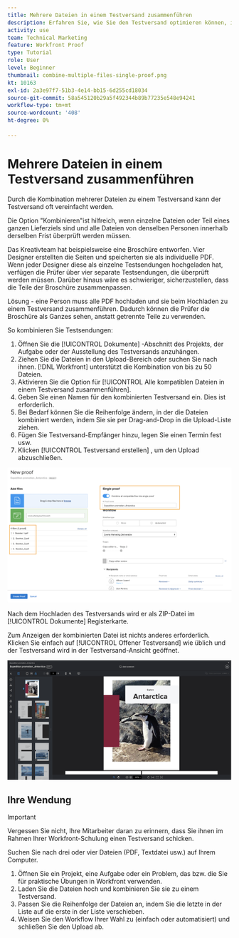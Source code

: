 ```yaml
---
title: Mehrere Dateien in einem Testversand zusammenführen
description: Erfahren Sie, wie Sie den Testversand optimieren können, indem Sie mehrere Dateien in einem Testversand kombinieren. [!DNL  Workfront].
activity: use
team: Technical Marketing
feature: Workfront Proof
type: Tutorial
role: User
level: Beginner
thumbnail: combine-multiple-files-single-proof.png
kt: 10163
exl-id: 2a3e97f7-51b3-4e14-bb15-6d255cd18034
source-git-commit: 58a545120b29a5f492344b89b77235e548e94241
workflow-type: tm+mt
source-wordcount: '408'
ht-degree: 0%

---
```


# Mehrere Dateien in einem Testversand zusammenführen

Durch die Kombination mehrerer Dateien zu einem Testversand kann der Testversand oft vereinfacht werden.

Die Option &quot;Kombinieren&quot;ist hilfreich, wenn einzelne Dateien oder Teil eines ganzen Lieferziels sind und alle Dateien von denselben Personen innerhalb derselben Frist überprüft werden müssen.

Das Kreativteam hat beispielsweise eine Broschüre entworfen. Vier Designer erstellten die Seiten und speicherten sie als individuelle PDF. Wenn jeder Designer diese als einzelne Testsendungen hochgeladen hat, verfügen die Prüfer über vier separate Testsendungen, die überprüft werden müssen. Darüber hinaus wäre es schwieriger, sicherzustellen, dass die Teile der Broschüre zusammenpassen.

Lösung - eine Person muss alle PDF hochladen und sie beim Hochladen zu einem Testversand zusammenführen. Dadurch können die Prüfer die Broschüre als Ganzes sehen, anstatt getrennte Teile zu verwenden.

So kombinieren Sie Testsendungen:

1. Öffnen Sie die [!UICONTROL Dokumente] -Abschnitt des Projekts, der Aufgabe oder der Ausstellung des Testversands anzuhängen.
2. Ziehen Sie die Dateien in den Upload-Bereich oder suchen Sie nach ihnen. [!DNL Workfront] unterstützt die Kombination von bis zu 50 Dateien.
3. Aktivieren Sie die Option für [!UICONTROL Alle kompatiblen Dateien in einem Testversand zusammenführen].
4. Geben Sie einen Namen für den kombinierten Testversand ein. Dies ist erforderlich.
5. Bei Bedarf können Sie die Reihenfolge ändern, in der die Dateien kombiniert werden, indem Sie sie per Drag-and-Drop in die Upload-Liste ziehen.
6. Fügen Sie Testversand-Empfänger hinzu, legen Sie einen Termin fest usw.
7. Klicken [!UICONTROL Testversand erstellen] , um den Upload abzuschließen.

![Ein Bild der [!UICONTROL Neuer Testversand] Fenster mit der Liste der hochgeladenen Dateien und [!UICONTROL Einzelversand] hervorgehobene Abschnitte.](assets/combine-proofs.png)

Nach dem Hochladen des Testversands wird er als ZIP-Datei im [!UICONTROL Dokumente] Registerkarte.

Zum Anzeigen der kombinierten Datei ist nichts anderes erforderlich. Klicken Sie einfach auf [!UICONTROL Offener Testversand] wie üblich und der Testversand wird in der Testversand-Ansicht geöffnet.

![Ein Bild des Testversand-Viewers mit einem mehrseitigen Testversand.](assets/combine-proofs-2.png)

## Ihre Wendung

>[!IMPORTANT]
>
>Vergessen Sie nicht, Ihre Mitarbeiter daran zu erinnern, dass Sie ihnen im Rahmen Ihrer Workfront-Schulung einen Testversand schicken.


Suchen Sie nach drei oder vier Dateien (PDF, Textdatei usw.) auf Ihrem Computer.

1. Öffnen Sie ein Projekt, eine Aufgabe oder ein Problem, das bzw. die Sie für praktische Übungen in Workfront verwenden.
1. Laden Sie die Dateien hoch und kombinieren Sie sie zu einem Testversand.
1. Passen Sie die Reihenfolge der Dateien an, indem Sie die letzte in der Liste auf die erste in der Liste verschieben.
1. Weisen Sie den Workflow Ihrer Wahl zu (einfach oder automatisiert) und schließen Sie den Upload ab.



<!--
##Learn more
* Create a multi-page proof
-->
